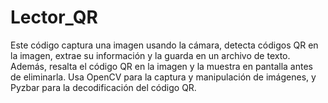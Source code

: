 # Lector_QR
Este código captura una imagen usando la cámara, detecta códigos QR en la imagen, extrae su información y la guarda en un archivo de texto. Además, resalta el código QR en la imagen y la muestra en pantalla antes de eliminarla. Usa OpenCV para la captura y manipulación de imágenes, y Pyzbar para la decodificación del código QR.
